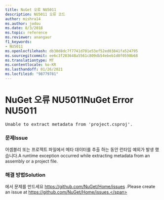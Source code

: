 ```yaml
---
title: NuGet 오류 NU5011
description: NU5011 오류 코드
author: mishra14
ms.author: jodou
ms.date: 8/3/2018
ms.topic: reference
ms.reviewer: anangaur
f1_keywords:
- NU5011
ms.openlocfilehash: db30d8dc7f7741d701e53ef52ed03841fa524795
ms.sourcegitcommit: ee6c3f203648a5561c809db54ebeb1d0f0598b68
ms.translationtype: MT
ms.contentlocale: ko-KR
ms.lasthandoff: 01/26/2021
ms.locfileid: "98779781"
---
```

# <a name="nuget-error-nu5011"></a><span data-ttu-id="4dfb2-103">NuGet 오류 NU5011</span><span class="sxs-lookup"><span data-stu-id="4dfb2-103">NuGet Error NU5011</span></span>
<pre>Unable to extract metadata from 'project.csproj'.</pre>

### <a name="issue"></a><span data-ttu-id="4dfb2-104">문제</span><span class="sxs-lookup"><span data-stu-id="4dfb2-104">Issue</span></span>

<span data-ttu-id="4dfb2-105">어셈블리 또는 프로젝트 파일에서 메타 데이터를 추출 하는 동안 런타임 예외가 발생 했습니다.</span><span class="sxs-lookup"><span data-stu-id="4dfb2-105">A runtime exception occurred while extracting metadata from an assembly or a project file.</span></span>


### <a name="solution"></a><span data-ttu-id="4dfb2-106">해결 방법</span><span class="sxs-lookup"><span data-stu-id="4dfb2-106">Solution</span></span>

<span data-ttu-id="4dfb2-107">에서 문제를 만드세요 https://github.com/NuGet/Home/issues .</span><span class="sxs-lookup"><span data-stu-id="4dfb2-107">Please create an issue at https://github.com/NuGet/Home/issues.</span></span>

